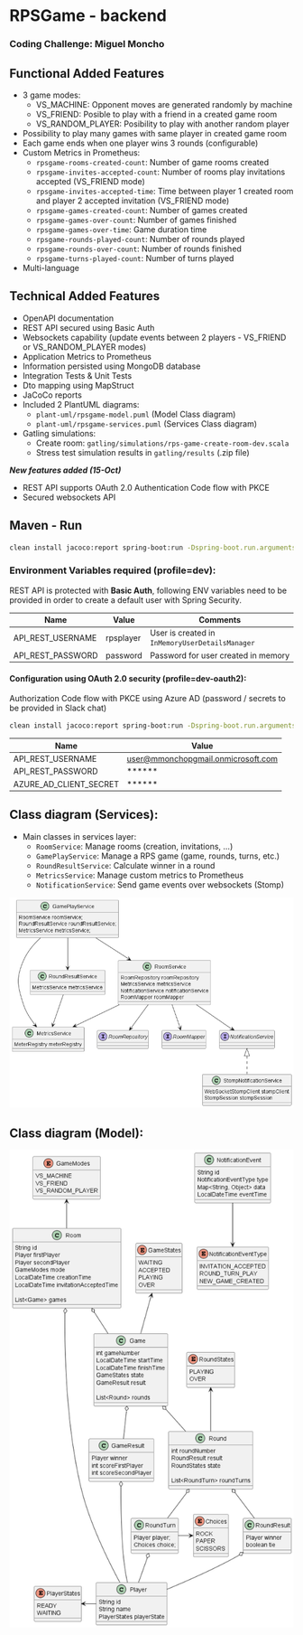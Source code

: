 # RPSGame - backend
### Coding Challenge: Miguel Moncho

## Functional Added Features
- 3 game modes:
  - VS_MACHINE: Opponent moves are generated randomly by machine 
  - VS_FRIEND: Posible to play with a friend in a created game room
  - VS_RANDOM_PLAYER: Posibility to play with another random player
- Possibility to play many games with same player in created game room
- Each game ends when one player wins 3 rounds (configurable)
- Custom Metrics in Prometheus:
  - `rpsgame-rooms-created-count`: Number of game rooms created
  - `rpsgame-invites-accepted-count`: Number of rooms play invitations accepted (VS_FRIEND mode)
  - `rpsgame-invites-accepted-time`: Time between player 1 created room and player 2 accepted invitation (VS_FRIEND mode)
  - `rpsgame-games-created-count`: Number of games created
  - `rpsgame-games-over-count`: Number of games finished
  - `rpsgame-games-over-time`: Game duration time
  - `rpsgame-rounds-played-count`: Number of rounds played
  - `rpsgame-rounds-over-count`: Number of rounds finished
  - `rpsgame-turns-played-count`: Number of turns played
- Multi-language

## Technical Added Features
- OpenAPI documentation
- REST API secured using Basic Auth
- Websockets capability (update events between 2 players - VS_FRIEND or VS_RANDOM_PLAYER modes)
- Application Metrics to Prometheus
- Information persisted using MongoDB database
- Integration Tests & Unit Tests
- Dto mapping using MapStruct
- JaCoCo reports
- Included 2 PlantUML diagrams:
  - `plant-uml/rpsgame-model.puml` (Model Class diagram)
  - `plant-uml/rpsgame-services.puml` (Services Class diagram)
- Gatling simulations:
  - Create room: `gatling/simulations/rps-game-create-room-dev.scala`
  - Stress test simulation results in `gatling/results` (.zip file)

**_New features added (15-Oct)_**
- REST API supports OAuth 2.0 Authentication Code flow with PKCE
- Secured websockets API

## Maven - Run

```sh
clean install jacoco:report spring-boot:run -Dspring-boot.run.arguments=--spring.profiles.active=dev
```
### Environment Variables required (profile=dev):
REST API is protected with **Basic Auth**, following ENV variables need to be provided in order to create a default user with Spring Security.

| Name | Value | Comments |
| ------ | -- | -- |
| API_REST_USERNAME | rpsplayer | User is created in `InMemoryUserDetailsManager` |
| API_REST_PASSWORD | password | Password for user created in memory |

#### Configuration using OAuth 2.0 security (profile=dev-oauth2):
Authorization Code flow with PKCE using Azure AD (password / secrets to be provided in Slack chat)
```sh
clean install jacoco:report spring-boot:run -Dspring-boot.run.arguments=--spring.profiles.active=dev-oauth2
```

| Name | Value |
| ------ | ------ |
| API_REST_USERNAME | user@mmonchopgmail.onmicrosoft.com |
| API_REST_PASSWORD | ****** |
| AZURE_AD_CLIENT_SECRET | ****** |

## Class diagram (Services):
- Main classes in services layer:
  - `RoomService`: Manage rooms (creation, invitations, ...)
  - `GamePlayService`: Manage a RPS game (game, rounds, turns, etc.)
  - `RoundResultService`: Calculate winner in a round
  - `MetricsService`: Manage custom metrics to Prometheus
  - `NotificationService`: Send game events over websockets (Stomp)

<img src="./plant-uml/rps-game-services.png" />

## Class diagram (Model):
<img src="./plant-uml/rps-game-model.png" />
